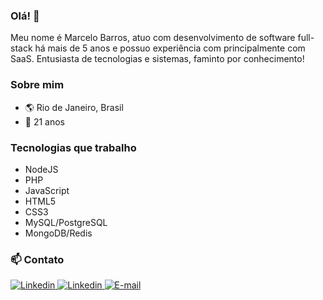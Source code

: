 ### Olá! 👋

Meu nome é Marcelo Barros, atuo com desenvolvimento de software full-stack há mais de 5 anos e possuo experiência com principalmente com SaaS. Entusiasta de tecnologias e sistemas, 
faminto por conhecimento!

### Sobre mim
- :earth_americas: Rio de Janeiro, Brasil
- :man: 21 anos

### Tecnologias que trabalho
- NodeJS
- PHP
- JavaScript
- HTML5
- CSS3
- MySQL/PostgreSQL
- MongoDB/Redis

### 📫 Contato
<a target="_blank" href="https://linkedin.com/in/mhbarros">
<img src="https://img.icons8.com/color/48/000000/linkedin-circled.png" alt="Linkedin"/>
</a>
<a target="_blank" href="https://t.me/mhbarros">
<img src="https://img.icons8.com/color/48/000000/telegram-app.png" alt="Linkedin"/>
</a>
<a href="mailto:mhbarros99@gmail.com">
<img src="https://img.icons8.com/bubbles/48/000000/gmail.png" alt="E-mail"/>
</a>

<!--

Here are some ideas to get you started:

- 🔭 I’m currently working on ...
- 🌱 I’m currently learning ...
- 👯 I’m looking to collaborate on ...
- 🤔 I’m looking for help with ...
- 💬 Ask me about ...
- 📫 How to reach me: ...
- 😄 Pronouns: ...
- ⚡ Fun fact: ...
-->
